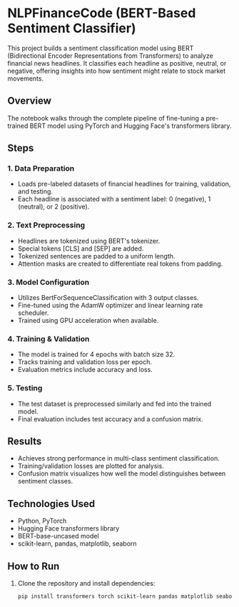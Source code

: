 # NLPFinanceCode (BERT-Based Sentiment Classifier)

This project builds a sentiment classification model using BERT (Bidirectional Encoder Representations from Transformers) to analyze financial news headlines. It classifies each headline as positive, neutral, or negative, offering insights into how sentiment might relate to stock market movements.

## Overview

The notebook walks through the complete pipeline of fine-tuning a pre-trained BERT model using PyTorch and Hugging Face's transformers library.

## Steps

### 1. Data Preparation
- Loads pre-labeled datasets of financial headlines for training, validation, and testing.
- Each headline is associated with a sentiment label: 0 (negative), 1 (neutral), or 2 (positive).

### 2. Text Preprocessing
- Headlines are tokenized using BERT's tokenizer.
- Special tokens [CLS] and [SEP] are added.
- Tokenized sentences are padded to a uniform length.
- Attention masks are created to differentiate real tokens from padding.

### 3. Model Configuration
- Utilizes BertForSequenceClassification with 3 output classes.
- Fine-tuned using the AdamW optimizer and linear learning rate scheduler.
- Trained using GPU acceleration when available.

### 4. Training & Validation
- The model is trained for 4 epochs with batch size 32.
- Tracks training and validation loss per epoch.
- Evaluation metrics include accuracy and loss.

### 5. Testing
- The test dataset is preprocessed similarly and fed into the trained model.
- Final evaluation includes test accuracy and a confusion matrix.

## Results

- Achieves strong performance in multi-class sentiment classification.
- Training/validation losses are plotted for analysis.
- Confusion matrix visualizes how well the model distinguishes between sentiment classes.

## Technologies Used

- Python, PyTorch
- Hugging Face transformers library
- BERT-base-uncased model
- scikit-learn, pandas, matplotlib, seaborn

## How to Run

1. Clone the repository and install dependencies:
   ```bash
   pip install transformers torch scikit-learn pandas matplotlib seaborn
